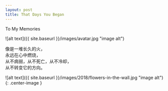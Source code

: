 ```yaml
---
layout: post
title: That Days You Began
---
```


To My Memories

![alt text]({{ site.baseurl }}/images/avatar.jpg "image alt")

像是一堆长久的火，  
永远在心中燃烧，  
从不病弱，从不死亡，从不冷却，  
从不转变它的方向。

![alt text]({{ site.baseurl }}/images/2018/flowers-in-the-wall.jpg "image alt"){: .center-image }

